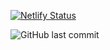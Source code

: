 
[![Netlify Status](https://api.netlify.com/api/v1/badges/fc586c02-2fc6-4665-b4a1-2811f5e2b272/deploy-status)](https://app.netlify.com/sites/lewin/deploys)

![GitHub last commit](https://img.shields.io/github/last-commit/lewinkoon/hugo-blog)